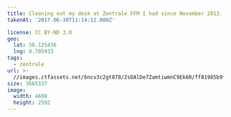 ```yaml
---
title: Cleaning out my desk at Zentrale FFM I had since November 2013. :relaxed:+☹️
takenAt: '2017-06-30T11:14:12.000Z'

license: CC BY-ND 3.0
geo:
  lat: 50.125436
  lng: 8.705933
tags: 
  - zentrale
url: >-
  //images.ctfassets.net/bncv3c2gt878/2sOAlDe7ZamtiwmnC9Ek60/ff81985b9f5c63036c567ee2c40724b7/cleaning-out-my-desk-at-zentrale-ffm-i-had-since-november-2013-_35240576470_o
size: 3665337
image:
  width: 4608
  height: 2592
---
```

